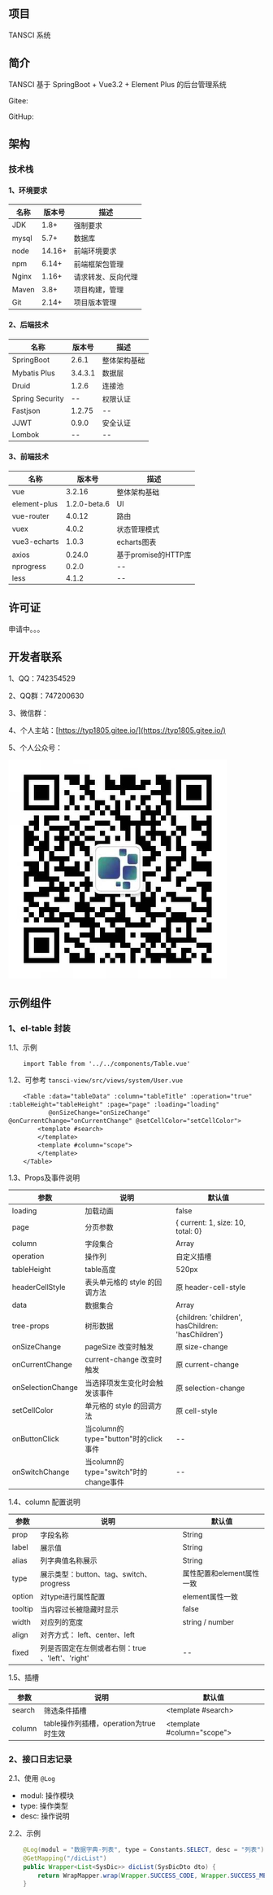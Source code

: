 ## 项目

TANSCI 系统

## 简介

TANSCI 基于 SpringBoot + Vue3.2 + Element Plus 的后台管理系统

Gitee:

GitHup: 

## 架构

### 技术栈

#### 1、环境要求

| 名称 | 版本号 | 描述 |
| ---- | ---- | ---- |
| JDK | 1.8+ | 强制要求 |
| mysql | 5.7+ | 数据库 |
| node | 14.16+ | 前端环境要求 |
| npm | 6.14+ | 前端框架包管理 |
| Nginx | 1.16+ | 请求转发、反向代理 |
| Maven | 3.8+ | 项目构建，管理 |
| Git | 2.14+ | 项目版本管理 |

#### 2、后端技术

| 名称 | 版本号 | 描述 |
| ---- | ---- | ---- |
| SpringBoot | 2.6.1 | 整体架构基础 |
| Mybatis Plus | 3.4.3.1 | 数据层 |
| Druid | 1.2.6 | 连接池 |
| Spring Security | -- | 权限认证 |
| Fastjson | 1.2.75 | -- |
| JJWT | 0.9.0 | 安全认证 |
| Lombok | -- | -- |

#### 3、前端技术

| 名称 | 版本号 | 描述 |
| ---- | ---- | ---- |
| vue | 3.2.16 | 整体架构基础 |
| element-plus | 1.2.0-beta.6 | UI |
| vue-router | 4.0.12 | 路由 |
| vuex | 4.0.2 | 状态管理模式 |
| vue3-echarts | 1.0.3 | echarts图表 |
| axios | 0.24.0 | 基于promise的HTTP库 |
| nprogress | 0.2.0 | -- |
| less | 4.1.2 | -- |

## 许可证

申请中。。。

## 开发者联系

1、QQ：742354529

2、QQ群：747200630

3、微信群：

4、个人主站：[https://typ1805.gitee.io/](https://typ1805.gitee.io/)

5、个人公众号：

![欢迎关注](./sql/gzh.jpg)

## 示例组件

### 1、el-table 封装

1.1、示例

```vue
    import Table from '../../components/Table.vue'
```

1.2、可参考 ``tansci-view/src/views/system/User.vue``

```vue
    <Table :data="tableData" :column="tableTitle" :operation="true" :tableHeight="tableHeight" :page="page" :loading="loading"
           @onSizeChange="onSizeChange" @onCurrentChange="onCurrentChange" @setCellColor="setCellColor">
        <template #search>
        </template>
        <template #column="scope">
        </template>
    </Table>
```
1.3、Props及事件说明

| 参数 | 说明 | 默认值 |
| ---- | ---- | ---- |
| loading | 加载动画 | false |
| page | 分页参数 | { current: 1, size: 10, total: 0} |
| column | 字段集合 | Array |
| operation | 操作列 | 自定义插槽 |
| tableHeight | table高度 | 520px |
| headerCellStyle | 表头单元格的 style 的回调方法 | 原 header-cell-style |
| data | 数据集合 | Array |
| tree-props | 树形数据 | {children: 'children', hasChildren: 'hasChildren'} |
| onSizeChange | pageSize 改变时触发 | 原 size-change |
| onCurrentChange | current-change 改变时触发 | 原 current-change |
| onSelectionChange | 当选择项发生变化时会触发该事件 | 原 selection-change |
| setCellColor | 单元格的 style 的回调方法 | 原 cell-style |
| onButtonClick | 当column的type="button"时的click事件 | -- |
| onSwitchChange | 当column的type="switch"时的change事件 | -- |

1.4、column 配置说明

| 参数 | 说明 | 默认值 |
| ---- | ---- | ---- |
| prop | 字段名称 | String |
| label | 展示值 | String |
| alias | 列字典值名称展示 | String |
| type | 展示类型：button、tag、switch、progress | 属性配置和element属性一致 |
| option | 对type进行属性配置 | element属性一致 |
| tooltip | 当内容过长被隐藏时显示 | false |
| width | 对应列的宽度 | string / number |
| align | 对齐方式： left、center、left |
| fixed | 列是否固定在左侧或者右侧：true 、'left'、'right' | -- |

1.5、插槽

| 参数 | 说明 | 默认值 |
| ---- | ---- | ---- |
| search | 筛选条件插槽 | <template #search> |
| column | table操作列插槽，operation为true时生效 | <template #column="scope"> |

### 2、接口日志记录

2.1、使用 ``@Log``

- modul: 操作模块
- type: 操作类型
- desc: 操作说明

2.2、示例
```java
    @Log(modul = "数据字典-列表", type = Constants.SELECT, desc = "列表")
    @GetMapping("/dicList")
    public Wrapper<List<SysDic>> dicList(SysDicDto dto) {
        return WrapMapper.wrap(Wrapper.SUCCESS_CODE, Wrapper.SUCCESS_MESSAGE, sysDicService.dicList(dto));
    }
```
